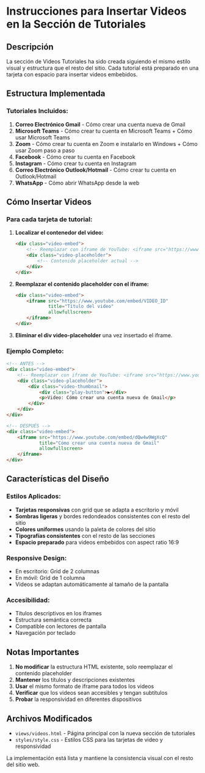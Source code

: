 # Instrucciones para Insertar Videos en la Sección de Tutoriales

## Descripción
La sección de Videos Tutoriales ha sido creada siguiendo el mismo estilo visual y estructura que el resto del sitio. Cada tutorial está preparado en una tarjeta con espacio para insertar videos embebidos.

## Estructura Implementada

### Tutoriales Incluidos:
1. **Correo Electrónico Gmail** - Cómo crear una cuenta nueva de Gmail
2. **Microsoft Teams** - Cómo crear tu cuenta en Microsoft Teams + Cómo usar Microsoft Teams
3. **Zoom** - Cómo crear tu cuenta en Zoom e instalarlo en Windows + Cómo usar Zoom paso a paso
4. **Facebook** - Cómo crear tu cuenta en Facebook
5. **Instagram** - Cómo crear tu cuenta en Instagram
6. **Correo Electrónico Outlook/Hotmail** - Cómo crear tu cuenta en Outlook/Hotmail
7. **WhatsApp** - Cómo abrir WhatsApp desde la web

## Cómo Insertar Videos

### Para cada tarjeta de tutorial:

1. **Localizar el contenedor del video:**
   ```html
   <div class="video-embed">
       <!-- Reemplazar con iframe de YouTube: <iframe src="https://www.youtube.com/embed/VIDEO_ID" title="Título del video" allowfullscreen></iframe> -->
       <div class="video-placeholder">
           <!-- Contenido placeholder actual -->
       </div>
   </div>
   ```

2. **Reemplazar el contenido placeholder con el iframe:**
   ```html
   <div class="video-embed">
       <iframe src="https://www.youtube.com/embed/VIDEO_ID" 
               title="Título del video" 
               allowfullscreen>
       </iframe>
   </div>
   ```

3. **Eliminar el div video-placeholder** una vez insertado el iframe.

### Ejemplo Completo:
```html
<!-- ANTES -->
<div class="video-embed">
    <!-- Reemplazar con iframe de YouTube: <iframe src="https://www.youtube.com/embed/VIDEO_ID" title="Cómo crear una cuenta nueva de Gmail" allowfullscreen></iframe> -->
    <div class="video-placeholder">
        <div class="video-thumbnail">
            <div class="play-button">▶️</div>
            <p>Video: Cómo crear una cuenta nueva de Gmail</p>
        </div>
    </div>
</div>

<!-- DESPUÉS -->
<div class="video-embed">
    <iframe src="https://www.youtube.com/embed/dQw4w9WgXcQ" 
            title="Cómo crear una cuenta nueva de Gmail" 
            allowfullscreen>
    </iframe>
</div>
```

## Características del Diseño

### Estilos Aplicados:
- **Tarjetas responsivas** con grid que se adapta a escritorio y móvil
- **Sombras ligeras** y bordes redondeados consistentes con el resto del sitio
- **Colores uniformes** usando la paleta de colores del sitio
- **Tipografías consistentes** con el resto de las secciones
- **Espacio preparado** para videos embebidos con aspect ratio 16:9

### Responsive Design:
- En escritorio: Grid de 2 columnas
- En móvil: Grid de 1 columna
- Videos se adaptan automáticamente al tamaño de la pantalla

### Accesibilidad:
- Títulos descriptivos en los iframes
- Estructura semántica correcta
- Compatible con lectores de pantalla
- Navegación por teclado

## Notas Importantes

1. **No modificar** la estructura HTML existente, solo reemplazar el contenido placeholder
2. **Mantener** los títulos y descripciones existentes
3. **Usar** el mismo formato de iframe para todos los videos
4. **Verificar** que los videos sean accesibles y tengan subtítulos
5. **Probar** la responsividad en diferentes dispositivos

## Archivos Modificados

- `views/videos.html` - Página principal con la nueva sección de tutoriales
- `styles/style.css` - Estilos CSS para las tarjetas de video y responsividad

La implementación está lista y mantiene la consistencia visual con el resto del sitio web.
